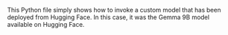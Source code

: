 This Python file simply shows how to invoke a custom model that has been deployed from Hugging Face. In this case, it was the Gemma 9B model available on Hugging Face. 
